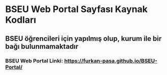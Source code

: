 # BSEU Web Portal Sayfası Kaynak Kodları

## BSEU öğrencileri için yapılmış olup, kurum ile bir bağı bulunmamaktadır

### BSEU Web Portal Linki: https://furkan-pasa.github.io/BSEU-Portal/
